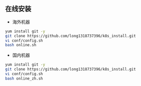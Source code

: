 ## 在线安装

- 海外机器

```bash
yum install git -y
git clone https://github.com/long1318737396/k8s_install.git
vi conf/config.sh
bash online.sh
```

- 国内机器

```bash
yum install git -y
git clone https://github.com/long1318737396/k8s_install.git
vi conf/config.sh
bash online_zh.sh
```